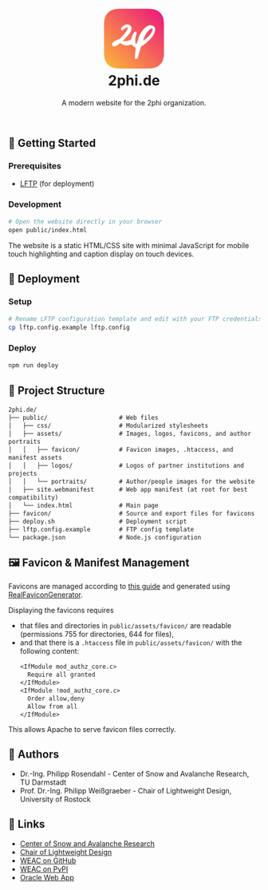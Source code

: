 <h1 align="center">
  <br>
  <img src="public/assets/logos/2phi.png" alt="2phi logo" width="120" height="120">
  <br>
  <b>2phi.de</b>
</h1>
<p align="center">A modern website for the 2phi organization.</p>
<br>


## 🚀 Getting Started

### Prerequisites
- [LFTP](https://lftp.yar.ru) (for deployment)

### Development
```bash
# Open the website directly in your browser
open public/index.html
```

The website is a static HTML/CSS site with minimal JavaScript for mobile touch highlighting and caption display on touch devices.

## 🚢 Deployment

### Setup
```bash
# Rename LFTP configuration template and edit with your FTP credentials
cp lftp.config.example lftp.config
```

### Deploy
```bash
npm run deploy
```

## 📁 Project Structure

```
2phi.de/
├── public/                    # Web files
│   ├── css/                   # Modularized stylesheets
│   ├── assets/                # Images, logos, favicons, and author portraits
│   │   ├── favicon/           # Favicon images, .htaccess, and manifest assets
│   │   ├── logos/             # Logos of partner institutions and projects
│   │   └── portraits/         # Author/people images for the website
│   ├── site.webmanifest       # Web app manifest (at root for best compatibility)
│   └── index.html             # Main page
├── favicon/                   # Source and export files for favicons
├── deploy.sh                  # Deployment script
├── lftp.config.example        # FTP config template
└── package.json               # Node.js configuration
```

## 🖼️ Favicon & Manifest Management

Favicons are managed according to [this guide](https://dev.to/masakudamatsu/favicon-nightmare-how-to-maintain-sanity-3al7) and generated using [RealFaviconGenerator](https://realfavicongenerator.net).

Displaying the favicons requires
- that files and directories in `public/assets/favicon/` are readable (permissions 755 for directories, 644 for files),
- and that there is a `.htaccess` file in `public/assets/favicon/` with the following content:
  ```
  <IfModule mod_authz_core.c>
    Require all granted
  </IfModule>
  <IfModule !mod_authz_core.c>
    Order allow,deny
    Allow from all
  </IfModule>
  ```
This allows Apache to serve favicon files correctly.

## 👥 Authors

- Dr.-Ing. Philipp Rosendahl - Center of Snow and Avalanche Research, TU Darmstadt
- Prof. Dr.-Ing. Philipp Weißgraeber - Chair of Lightweight Design, University of Rostock

## 🔗 Links

- [Center of Snow and Avalanche Research](https://www.ismd.tu-darmstadt.de/forschung_ismd/gruppen/center_of_snow_and_avalanche_research/csar_ismd.en.jsp)
- [Chair of Lightweight Design](https://www.cld.uni-rostock.de)
- [WEAC on GitHub](https://github.com/2phi/weac)
- [WEAC on PyPI](https://pypi.org/project/weac/)
- [Oracle Web App](https://snoworacle.streamlit.app) 